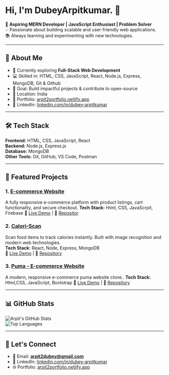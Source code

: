 # Hi, I'm DubeyArpitkumar. 👋

🚀 **Aspiring MERN Developer | JavaScript Enthusiast | Problem Solver**  
💡 Passionate about building scalable and user-friendly web applications.  
📚 Always learning and experimenting with new technologies.  

---

## 🚀 About Me
- 🌱 Currently exploring **Full-Stack Web Development**
- 💻 Skilled in: HTML, CSS, JavaScript, React, Node.js, Express, MongoDB, Git & Github
- 🎯 Goal: Build impactful projects & contribute to open-source
- 📍 Location: India
- 🔗 Portfolio: [arpit2portfolio.netlify.app](https://arpit2portfolio.netlify.app/)  
- 💼 LinkedIn: [linkedin.com/in/dubey-arpitkumar](https://www.linkedin.com/in/dubey-arpitkumar-b33294263)

---

## 🛠 Tech Stack
**Frontend:** HTML, CSS, JavaScript, React  
**Backend:** Node.js, Express.js  
**Database:** MongoDB  
**Other Tools:** Git, GitHub, VS Code, Postman  

---

## 📌 Featured Projects
### 1. [E-commerce Website](#)
A fully responsive e-commerce platform with product listings, cart functionality, and secure checkout. 
**Tech Stack:** Html, CSS, JavaScrpit, Firebase 
🔗 [Live Demo](https://modesensclone.netlify.app/) | 📂 [Repositor](https://github.com/VanshAggarwal4664/MODESENS-CLONE)

### 2. [Calori-Scan](#)
Scan food items to track calories instantly. Built with image recognition and modern web technologies.  
**Tech Stack:** React, Node, Express, MongoDB  
🔗 [Live Demo](https://calori-scan-frontend.vercel.app/) | 📂 [Repository](https://github.com/TheApostle-07/CaloriScan)

### 3. [Puma - E-commerce Website](#)
A modern, responsive e-commerce puma website clone.. 
**Tech Stack:** Html,CSS, JavaScript, Bootstrap 
🔗 [Live Demo](https://pumaclonebygulshan.netlify.app/) | 📂 [Repository](https://github.com/Gulshan-nagar/puma-clone)

---

## 📊 GitHub Stats
![Arpit's GitHub Stats](https://github-readme-stats.vercel.app/api?username=dubeyarpitkumar&show_icons=true&theme=radical)  
![Top Languages](https://github-readme-stats.vercel.app/api/top-langs/?username=dubeyarpitkumar&layout=compact&theme=radical)

---

## 🤝 Let's Connect
- 📧 Email: **arpit2dubey@gmail.com**
- 💼 LinkedIn: [linkedin.com/in/dubey-arpitkumar](https://www.linkedin.com/in/dubey-arpitkumar-b33294263)
- 🌐 Portfolio: [arpit2portfolio.netlify.app](https://arpit2portfolio.netlify.app/)
